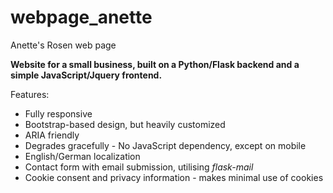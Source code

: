 # webpage_anette
Anette's Rosen web page

**Website for a small business, built on a Python/Flask backend and a simple JavaScript/Jquery frontend.**

Features:
* Fully responsive
* Bootstrap-based design, but heavily customized
* ARIA friendly
* Degrades gracefully - No JavaScript dependency, except on mobile
* English/German localization
* Contact form with email submission, utilising *flask-mail*
* Cookie consent and privacy information - makes minimal use of cookies
